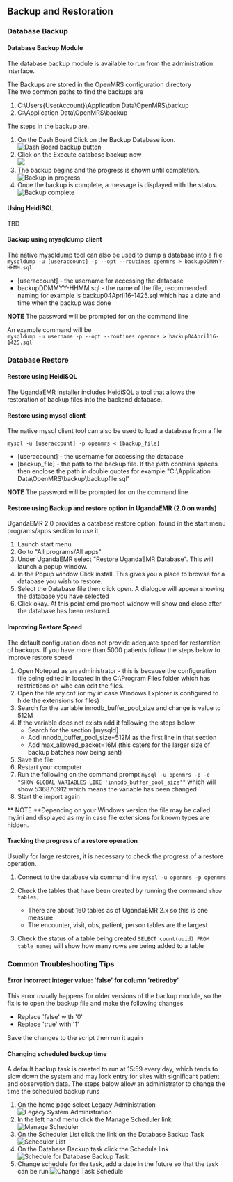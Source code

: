 ## Backup and Restoration

### Database Backup

#### Database Backup Module

The database backup module is available to run from the administration interface.

The Backups are stored in the OpenMRS configuration directory  
The two common paths to find the backups are  
1. C:\Users{UserAccount}\Application Data\OpenMRS\backup  
2. C:\Application Data\OpenMRS\backup

The steps in the backup are.  
1. On the Dash Board Click on the Backup Database icon.  
![Dash Board backup button](images/backup/backup1.0.jpg)  
2. Click on the Execute database backup now  
![](images/backup/backup2.jpg)  
3. The backup begins and the progress is shown until completion.  
![Backup in progress](images/backup/backup3.jpg)  
4. Once the backup is complete, a message is displayed with the status.  
![Backup complete](images/backup/backup4.jpg)

#### Using HeidiSQL

TBD

#### Backup using mysqldump client

The native mysqldump tool can also be used to dump a database into a file  
`mysqldump -u [useraccount] -p --opt --routines openmrs > backupDDMMYY-HHMM.sql`

* \[useraccount\] - the username for accessing the database
* backupDDMMYY-HHMM.sql - the name of the file, recommended naming for example is backup04April16-1425.sql which has a date and time when the backup was done

**NOTE** The password will be prompted for on the command line

An example command will be  
`mysqldump -u username -p --opt --routines openmrs > backup04April16-1425.sql`

### Database Restore

#### Restore using HeidiSQL

The UgandaEMR installer includes HeidiSQL a tool that allows the restoration of backup files into the backend database.

#### Restore using mysql client

The native mysql client tool can also be used to load a database from a file

`mysql -u [useraccount] -p openmrs < [backup_file]`

* \[useraccount\] - the username for accessing the database
* \[backup\_file\] - the path to the backup file. If the path contains spaces then enclose the path in double quotes for example "C:\Application Data\OpenMRS\backup\backupfile.sql"

**NOTE** The password will be prompted for on the command line

#### **Restore using Backup and restore option in UgandaEMR \(2.0 on wards\)**

UgandaEMR 2.0 provides a database restore option. found in the start menu programs/apps section to use it,

1. Launch start menu 
2. Go to "All programs/All apps"
3. Under UgandaEMR select "Restore UgandaEMR Database". This will launch a popup window.
4. In the Popup window Click install. This gives  you a place to browse for a database you wish to restore.
5. Select the Database file then click open. A dialogue will appear showing the database you have selected
6. Click okay.  At this point cmd promopt widnow will show and close after the database has been restored.

#### Improving Restore Speed

The default configuration does not provide adequate speed for restoration of backups. If you have more than 5000 patients follow the steps below to improve restore speed

1. Open Notepad as an administrator - this is because the configuration file being edited in located in the C:\Program Files folder which has restrictions on who can edit the files. 
2. Open the file my.cnf \(or my in case Windows Explorer is configured to hide the extensions for files\)
3. Search for the variable innodb\_buffer\_pool\_size and change is value to 512M
4. If the variable does not exists add it following the steps below
   * Search for the section \[mysqld\]
   * Add innodb\_buffer\_pool\_size=512M as the first line in that section 
   * Add max\_allowed\_packet=16M \(this caters for the larger size of backup batches now being sent\) 
5. Save the file
6. Restart your computer 
7. Run the following on the command prompt `mysql -u openmrs -p -e "SHOW GLOBAL VARIABLES LIKE 'innodb_buffer_pool_size'"` which will show 536870912 which means the variable has been changed 
8. Start the import again 

** NOTE **Depending on your Windows version the file may be called my.ini and displayed as my in case file extensions for known types are hidden.

#### Tracking the progress of a restore operation
Usually for large restores, it is necessary to check the progress of a restore operation. 

1. Connect to the database via command line `mysql -u openmrs -p openmrs`
2. Check the tables that have been created by running the command `show tables;`

    * There are about 160 tables as of UgandaEMR 2.x so this is one measure 
    * The encounter, visit, obs, patient, person tables are the largest 
3. Check the status of a table being created `SELECT count(uuid) FROM table_name;` will show how many rows are being added to a table 

### Common Troubleshooting Tips

#### Error incorrect integer value: 'false' for column 'retiredby'

This error usually happens for older versions of the backup module, so the fix is to open the backup file and make the following changes

* Replace 'false' with '0'
* Replace 'true' with '1'

Save the changes to the script then run it again

#### Changing scheduled backup time 
A default backup task is created to run at 15:59 every day, which tends to slow down the system and may lock entry for sites with significant patient and observation data. The steps below allow an administrator to change the time the scheduled backup runs 

1. On the home page select Legacy Administration 
![Legacy System Administration](/Legacy_system_admin.png)
2. In the left hand menu click the Manage Scheduler link
![Manage Scheduler](/assets/manage_scheduler.png)
3. On the Scheduler List click the link on the Database Backup Task
![Scheduler List](/assets/scheduled_task_list.png)
4. On the Database Backup task click the Schedule link 
![Schedule for Database Backup Task](/assets/database_backup_task.png)
5. Change schedule for the task, add a date in the future so that the task can be run 
![Change Task Schedule](/assets/database_backup_task_schedule.png)

